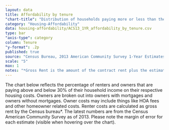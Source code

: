 ```yaml
---
layout: data
title: Affordability by tenure
"chart-title": "Distribution of households paying more or less than the recommended affordable share of income (2013)"
category: "Housing-Affordability"
data: housing-affordability/ACS13_1YR_affordability_by_tenure.csv
type: bar
"axis-type": category
column: Tenure
"y-format": .2p
published: true
source: "Census Bureau, 2013 American Community Survey 1-Year Estimates. Selected Housing Characteristics."
scale: "5"
max: 1
notes: "*Gross Rent is the amount of the contract rent plus the estimated average monthly cost of utilities (electricity, gas, and water and sewer) and fuels (oil, coal, kerosene, wood, etc.) if these are paid for by the renter (or paid for the renter by someone else). Gross rent is intended to eliminate differentials which result from varying practices with respect to the inclusion of utilities and fuels as part of the rental payment."
---
```

The chart below reflects the percentage of renters and owners that are paying above and below 30% of their household income on their respective housing costs. Owners are broken out into owners with mortgages and owners without mortgages. Owner costs may include things like HOA fees and other homeowner related costs. Renter costs are calculated as gross rent by the Census bureau*. The latest numbers are from the Census American Community Survey as of 2013. Please note the margin of error for each estimate (visible when hovering over the chart).